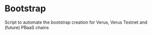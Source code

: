# Bootstrap
Script to automate the bootstrap creation for Verus, Verus Testnet and (future) PBaaS chains
